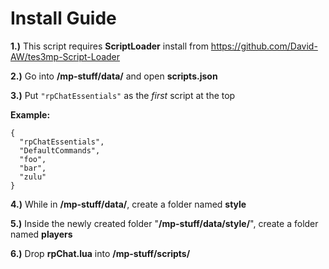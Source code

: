 # Install Guide

**1.)** This script requires **ScriptLoader** install from https://github.com/David-AW/tes3mp-Script-Loader


**2.)** Go into **/mp-stuff/data/** and open **scripts.json**


**3.)** Put ```"rpChatEssentials"``` as the *first* script at the top

**Example:**
```
{
  "rpChatEssentials",
  "DefaultCommands",
  "foo",
  "bar",
  "zulu"
}
```


**4.)** While in **/mp-stuff/data/**, create a folder named **style**


**5.)** Inside the newly created folder "**/mp-stuff/data/style/**", create a folder named **players**


**6.)** Drop **rpChat.lua** into **/mp-stuff/scripts/**
